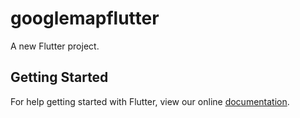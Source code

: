 # googlemapflutter

A new Flutter project.

## Getting Started

For help getting started with Flutter, view our online
[documentation](https://flutter.io/).
